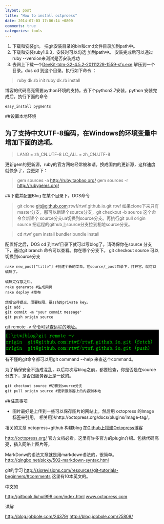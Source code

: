 ```yaml
---
layout: post
title: "How to install octproess"
date: 2014-07-03 17:06:14 +0800
comments: true
categories: tools
---
```

1. 下载和安装git， 把git安装目录的bin和cmd文件目录加到path中。
2. 下载和安装ruby1.9.3，安装时可以勾选 加到path中。 安装完成后可以通过ruby --version来测试是否安装成功
3. 去网上下载一个[DevKit-tdm-32-4.5.2-20111229-1559-sfx.exe](https://github.com/downloads/oneclick/rubyinstaller/DevKit-tdm-32-4.5.2-20111229-1559-sfx.exe) 解压到一个目录。dos cd 到这个目录。执行如下命令
：
> ruby dk.rb init 
> ruby dk.rb install

博客的代码高亮需要python环境的支持。去下个python2.7安装。python 安装完成后。执行下面的命令

```
easy_install pygments
```

##设置本地环境

为了支持中文UTF-8编码，在Windows的环境变量中增加下面的选项。
- 
> LANG = zh_CN.UTF-8
> LC_ALL = zh_CN.UTF-8


更新gem的更新源，ruby的官方网站经常被和谐。换成国内的更新源，这样速度就快多了，变更如下：
> gem sources -a http://ruby.taobao.org/
> gem sources -r http://rubygems.org/

##下载并配置Blog
在某个目录下，DOS命令
> git clone git@github.com:rtwf/rtwf.github.io.git rtwf
> 如果clone下来只有master分支，那可以新建个source分支，git checkout -b source 
这个命令会新建个 source分支ua切换到source分支。再执行git pull origin source 把远程的github上source分支拉到相地source分支。

> cd rtwf
> gem install bundler
> bundle install

配置好之后，DOS cd 到rtwf目录下就可以写blog了。请确保你在source 分支下，通过git branch 命令可以查看。你在哪个分支下。 git checkout source 可以切换到source分支
```
rake new_post["title"] #创建个新的文章，在source/_post目录下，打开它，就可以编辑了。

编辑完保存之后。
rake generate #生成网页
rake deploy #发布

然后记得提交，须要权限，要ssh的private key。
git add .
git commit -m "your commit message"
git push origin source

```
git remote -v 命令可以查远程的地址。
![](../images/gitremote.png)
有不懂的git命令都可以用git command --help 来查这个command。


为了确保安全不造成混乱，以后每次写blog之前，都要检查，你是否是在source分支下，是否跟服务器上是一致的。
```
git checkout source #切换到source分支
git pull origin source #更新服务器上的内容到本地
```

##注意事项
- 图片最好是上传到一些可以保存图片的网站上，然后用 octopress 的Image 标签来引用， 相关用法http://octopress.org/docs/plugins/image-tag/。

相关的文章
octopress+github 构建blog [在Github上搭建Octopress博客](http://xuhehuan.com/783.html)

http://octopress.org/ 官方文档必看。这里有许多官方的plugin介绍。包括代码高亮，插入网络上图片等。

MarkDonw的语法文章就是用markdown语法的，很简单。http://qingbo.net/picky/502-markdown-syntax.html

git的学习 http://sixrevisions.com/resources/git-tutorials-beginners/#comments 这里有10本英文的。

中文的

http://gitbook.liuhui998.com/index.html 
www.octopress.com

详解

http://blog.jobbole.com/24379/ 
http://blog.jobbole.com/25808/ 
